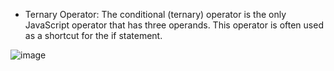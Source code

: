 - Ternary Operator:
The conditional (ternary) operator is the only JavaScript operator that has three operands. This operator is often used as a shortcut for the if statement.

![image](https://github.com/user-attachments/assets/019ef20a-cf20-40ca-aa79-1ab4cda51fa3)

